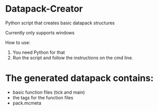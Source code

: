 # Datapack-Creator
Python script that creates basic datapack structures

Currently only supports windows

How to use:
1. You need Python for that
2. Run the script and follow the instructions on the cmd line.

# The generated datapack contains:
- basic function files (tick and main)
- the tags for the function files
- pack.mcmeta
